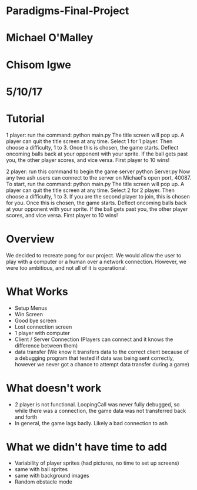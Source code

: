 # Paradigms-Final-Project

# Michael O'Malley
# Chisom Igwe
# 5/10/17

Tutorial
========

1 player: run the command:
	python main.py
The title screen will pop up. A player can quit the title screen at any time.
Select 1 for 1 player. Then choose a difficulty,
1 to 3. Once this is chosen, the game starts. Deflect oncoming balls back at
your opponent with your sprite. If the ball gets past you, the other player
scores, and vice versa. First player to 10 wins!

2 player: run this command to begin the game server
	python Server.py
Now any two ash users can connect to the server on Michael's open port,
40087. To start, run the command:
	python main.py
The title screen will pop up. A player can quit the title screen at any time.
Select 2 for 2 player. Then choose a difficulty,
1 to 3. If you are the second player to join, this is chosen for you.
Once this is chosen, the game starts. Deflect oncoming balls back at
your opponent with your sprite. If the ball gets past you, the other player
scores, and vice versa. First player to 10 wins!


Overview
========

We decided to recreate pong for our project. We would allow the user to play
with a computer or a human over a network connection. However, we were too
ambitious, and not all of it is operational.


What Works
==========

- Setup Menus
- Win Screen
- Good bye screen
- Lost connection screen
- 1 player with computer
- Client / Server Connection (Players can connect and it knows the difference
				between them) 
- data transfer
	(We know it transfers data to the correct client because of a
	debugging program that tested if data was being sent correctly,
	however we never got a chance to attempt data transfer during a game)


What doesn't work
=================

- 2 player is not functional. LoopingCall was never fully debugged, so while
there was a connection, the game data was not transferred back and forth
- In general, the game lags badly. Likely a bad connection to ash


What we didn't have time to add
===============================

- Variability of player sprites (had pictures, no time to set up screens)
- same with ball sprites
- same with background images
- Random obstacle mode
